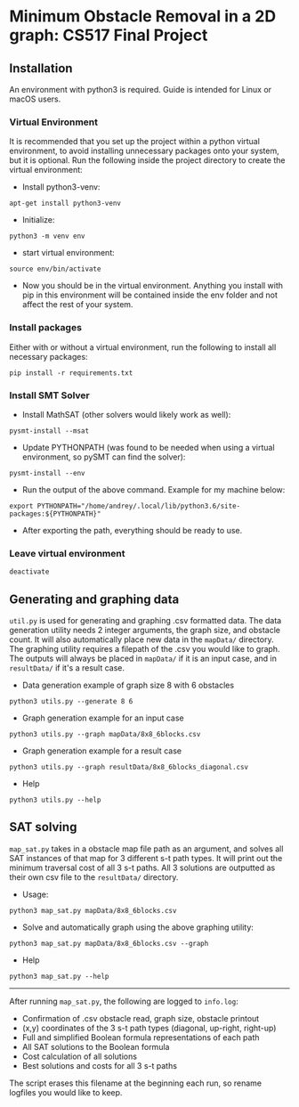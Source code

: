 # Minimum Obstacle Removal in a 2D graph: CS517 Final Project
## Installation
An environment with python3 is required. Guide is intended for Linux or macOS users.
### Virtual Environment
It is recommended that you set up the project within a python virtual environment, to avoid installing unnecessary packages onto your system, but it is optional. Run the following inside the project directory to create the virtual environment:

- Install python3-venv:

`apt-get install python3-venv`

- Initialize:

`python3 -m venv env`

- start virtual environment:

`source env/bin/activate`

- Now you should be in the virtual environment. Anything you install with pip in this environment will be contained inside the env folder and not affect the rest of your system.

### Install packages
Either with or without a virtual environment, run the following to install all necessary packages:

`pip install -r requirements.txt`

### Install SMT Solver
- Install MathSAT (other solvers would likely work as well):

`pysmt-install --msat`

- Update PYTHONPATH (was found to be needed when using a virtual environment, so pySMT can find the solver):

`pysmt-install --env`

- Run the output of the above command. Example for my machine below:

`export PYTHONPATH="/home/andrey/.local/lib/python3.6/site-packages:${PYTHONPATH}"`

- After exporting the path, everything should be ready to use.

### Leave virtual environment
`deactivate`

## Generating and graphing data
`util.py` is used for generating and graphing .csv formatted data. The data generation utility needs 2 integer arguments, the graph size, and obstacle count. It will also automatically place new data in the `mapData/` directory. The graphing utility requires a filepath of the .csv you would like to graph. The outputs will always be placed in `mapData/` if it is an input case, and in `resultData/` if it's a result case.

- Data generation example of graph size 8 with 6 obstacles 

`python3 utils.py --generate 8 6`

- Graph generation example for an input case

`python3 utils.py --graph mapData/8x8_6blocks.csv`

- Graph generation example for a result case

`python3 utils.py --graph resultData/8x8_6blocks_diagonal.csv`

- Help
 
`python3 utils.py --help`

## SAT solving
`map_sat.py` takes in a obstacle map file path as an argument, and solves all SAT instances of that map for 3 different s-t path types. It will print out the minimum traversal cost of all 3 s-t paths. All 3 solutions are outputted as their own csv file to the `resultData/` directory. 

- Usage:

`python3 map_sat.py mapData/8x8_6blocks.csv`

- Solve and automatically graph using the above graphing utility:

`python3 map_sat.py mapData/8x8_6blocks.csv --graph`

- Help

`python3 map_sat.py --help`

---
After running `map_sat.py`, the following are logged to `info.log`:

- Confirmation of .csv obstacle read, graph size, obstacle printout
- (x,y) coordinates of the 3 s-t path types (diagonal, up-right, right-up)
- Full and simplified Boolean formula representations of each path
- All SAT solutions to the Boolean formula
- Cost calculation of all solutions
- Best solutions and costs for all 3 s-t paths

The script erases this filename at the beginning each run, so rename logfiles you would like to keep. 
